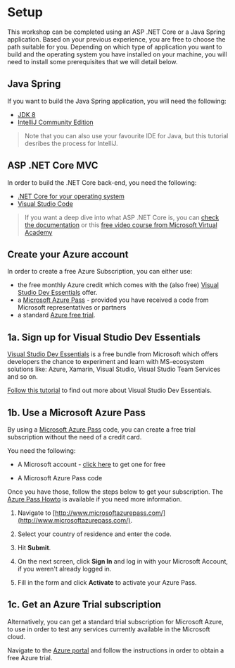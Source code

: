 Setup
=====

This workshop can be completed using an ASP .NET Core or a Java Spring application. Based on your previous experience, you are free to choose the path suitable for you. Depending on which type of application you want to build and the operating system you have installed on your machine, you will need to install some prerequisites that we will detail below.

Java Spring
-----------

If you want to build the Java Spring application, you will need the following:

- [JDK 8](http://www.oracle.com/technetwork/java/javase/downloads/jdk8-downloads-2133151.html)
- [IntelliJ Community Edition](https://www.jetbrains.com/idea/#chooseYourEdition)

> Note that you can also use your favourite IDE for Java, but this tutorial desribes the process for IntelliJ.

ASP .NET Core MVC
-----------------

In order to build the .NET Core back-end, you need the following:

- [.NET Core for your operating system](https://www.microsoft.com/net/core)
- [Visual Studio Code](https://code.visualstudio.com/)

> If you want a deep dive into what ASP .NET Core is, you can [check the documentation](https://docs.microsoft.com/en-us/aspnet/core/getting-started) or this [free video course from Microsoft Virtual Academy](https://mva.microsoft.com/en-us/training-courses/introduction-to-aspnet-core-10-16841)

Create your Azure account
-------------------------

In order to create a free Azure Subscription, you can either use:

- the free monthly Azure credit which comes with the (also free) [Visual Studio Dev Essentials](https://azure.microsoft.com/en-gb/pricing/member-offers/vs-dev-essentials/) offer.
- a [Microsoft Azure Pass](http://www.microsoftazurepass.com/) - provided you have received a code from Microsoft representatives or partners
- a standard [Azure free trial](https://azure.microsoft.com/en-us/free/).


1a. Sign up for Visual Studio Dev Essentials
---------------------------------------------

[Visual Studio Dev Essentials](https://azure.microsoft.com/en-gb/pricing/member-offers/vs-dev-essentials/) is a free bundle from Microsoft which offers developers the chance to experiment and learn with MS-ecosystem solutions like: Azure, Xamarin, Visual Studio, Visual Studio Team Services and so on.

[Follow this tutorial](https://github.com/awesome-opening-opportunities/technical-documentation/blob/master/docs/vs-dev-essentials.md) to find out more about Visual Studio Dev Essentials.

1b. Use a Microsoft Azure Pass
------------------------------

By using a [Microsoft Azure Pass](http://www.microsoftazurepass.com/) code, you can create a free trial subscription without the need of a credit card.

You need the following:

* A Microsoft account - [click here](https://www.microsoft.com/en-us/account/) to get one for free

* A Microsoft Azure Pass code

Once you have those, follow the steps below to get your subscription. The [Azure Pass Howto](https://www.microsoftazurepass.com/howto) is available if you need more information.

1. Navigate to [http://www.microsoftazurepass.com/](http://www.microsoftazurepass.com/).

2. Select your country of residence and enter the code.

3. Hit **Submit**. 

4. On the next screen, click **Sign In** and log in with your Microsoft Account, if you weren't already logged in.

5. Fill in the form and click **Activate** to activate your Azure Pass.

## 1c. Get an Azure Trial subscription

Alternatively, you can get a standard trial subscription for Microsoft Azure, to use in order to test any services currently available in the Microsoft cloud. 

Navigate to the [Azure portal](https://azure.microsoft.com/en-us/free/) and follow the instructions in order to obtain a free Azure trial.